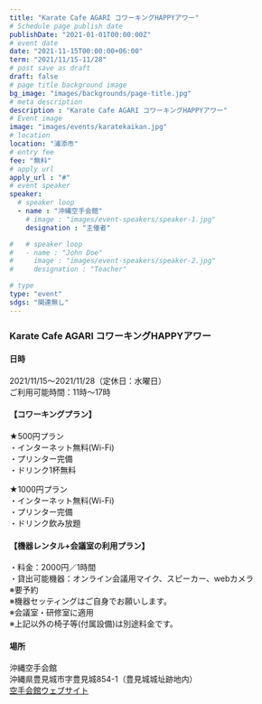 ```yaml
---
title: "Karate Cafe AGARI コワーキングHAPPYアワー"
# Schedule page publish date
publishDate: "2021-01-01T00:00:00Z"
# event date
date: "2021-11-15T00:00:00+06:00"
term: "2021/11/15-11/28"
# post save as draft
draft: false
# page title background image
bg_image: "images/backgrounds/page-title.jpg"
# meta description
description : "Karate Cafe AGARI コワーキングHAPPYアワー"
# Event image
image: "images/events/karatekaikan.jpg"
# location
location: "浦添市"
# entry fee
fee: "無料"
# apply url
apply_url : "#"
# event speaker
speaker:
  # speaker loop
  - name : "沖縄空手会館"
    # image : "images/event-speakers/speaker-1.jpg"
    designation : "主催者"

#   # speaker loop
#   - name : "John Doe"
#     image : "images/event-speakers/speaker-2.jpg"
#     designation : "Teacher"

# type
type: "event"
sdgs: "関連無し"
---
```


### Karate Cafe AGARI コワーキングHAPPYアワー
#### 日時
2021/11/15～2021/11/28（定休日：水曜日）  
ご利用可能時間：11時～17時  
  
#### 【コワーキングプラン】
★500円プラン  
・インターネット無料(Wi-Fi)  
・プリンター完備  
・ドリンク1杯無料  
  
★1000円プラン  
・インターネット無料(Wi-Fi)  
・プリンター完備  
・ドリンク飲み放題  
  
#### 【機器レンタル+会議室の利用プラン】
・料金：2000円／1時間  
・貸出可能機器：オンライン会議用マイク、スピーカー、webカメラ  
※要予約  
※機器セッティングはご自身でお願いします。  
※会議室・研修室に適用  
※上記以外の椅子等(付属設備)は別途料金です。  
  
#### 場所
沖縄空手会館  
沖縄県豊見城市字豊見城854-1（豊見城城址跡地内）  
<a href="https://karatekaikan.jp/" target="_blank">空手会館ウェブサイト</a>  
